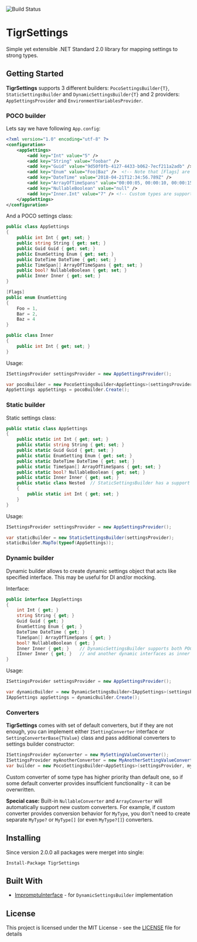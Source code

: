 ![Build Status](https://sergeykonkin.visualstudio.com/_apis/public/build/definitions/17550527-59cc-4f80-9136-8ea6d2181040/13/badge)

# TigrSettings

Simple yet extensible .NET Standard 2.0 library for mapping settings to strong types.

## Getting Started

**TigrSettings** supports 3 different builders: `PocoSettingsBuilder{T}`, `StaticSettingsBuilder` and `DynamicSettingsBuilder{T}`
and 2 providers: `AppSettingsProvider` and `EnvironmentVariablesProvider`.

### POCO builder
Lets say we have following `App.config`:
```xml
<?xml version="1.0" encoding="utf-8" ?>
<configuration>
    <appSettings>
        <add key="Int" value="5" />
        <add key="String" value="foobar" />
        <add key="Guid" value="9d50f0fb-4127-4433-b062-7ecf211a2adb" />
        <add key="Enum" value="Foo|Baz" />  <!-- Note that [Flags] are supported -->
        <add key="DateTime" value="2018-04-21T12:34:56.789Z" />
        <add key="ArrayOfTimeSpans" value="00:00:05, 00:00:10, 00:00:15" />
        <add key="NullableBoolean" value="null" />
        <add key="Inner.Int" value="7" /> <!-- Custom types are supported with prefixes -->
    </appSettings>
</configuration>
```

And a POCO settings class:
```csharp
public class AppSettings
{
    public int Int { get; set; }
    public string String { get; set; }
    public Guid Guid { get; set; }
    public EnumSetting Enum { get; set; }
    public DateTime DateTime { get; set; }
    public TimeSpan[] ArrayOfTimeSpans { get; set; }
    public bool? NullableBoolean { get; set; }
    public Inner Inner { get; set; }
}

[Flags]
public enum EnumSetting
{
    Foo = 1,
    Bar = 2,
    Baz = 4
}

public class Inner
{
    public int Int { get; set; }
}
```

Usage:
```csharp
ISettingsProvider settingsProvider = new AppSettingsProvider(); 

var pocoBuilder = new PocoSettingsBuilder<AppSettings>(settingsProvider);
AppSettings appSettings = pocoBuilder.Create();
```

### Static builder

Static settings class:
```csharp
public static class AppSettings
{
    public static int Int { get; set; }
    public static string String { get; set; }
    public static Guid Guid { get; set; }
    public static EnumSetting Enum { get; set; }
    public static DateTime DateTime { get; set; }
    public static TimeSpan[] ArrayOfTimeSpans { get; set; }
    public static bool? NullableBoolean { get; set; }
    public static Inner Inner { get; set; }
    public static class Nested  // StaticSettingsBuilder has a support for nested static classes (by prefixes, like custom type props)
    {
        public static int Int { get; set; }
    }
}
```

Usage:
```csharp
ISettingsProvider settingsProvider = new AppSettingsProvider(); 

var staticBuilder = new StaticSettingsBuilder(settingsProvider);
staticBuilder.MapTo(typeof(AppSettings));
```
### Dynamic builder

Dynamic builder allows to create dynamic settings object that acts like specified interface. This may be useful for DI and/or mocking.

Interface:
```csharp
public interface IAppSettings
{
    int Int { get; }
    string String { get; }
    Guid Guid { get; }
    EnumSetting Enum { get; }
    DateTime DateTime { get; }
    TimeSpan[] ArrayOfTimeSpans { get; }
    bool? NullableBoolean { get; }
    Inner Inner { get; }    // DynamicSettingsBuilder supports both POCO types
    IInner Inner { get; }   // and another dynamic interfaces as inner types
}
```

Usage:
```csharp
ISettingsProvider settingsProvider = new AppSettingsProvider(); 

var dynamicBuilder = new DynamicSettingsBuilder<IAppSettings>(settingsProvider);
IAppSettings appSettings = dynamicBuilder.Create();
```


### Converters
**TigrSettings** comes with set of default converters,  but if they are not enough, you can implement either `ISettingConverter` interface or `SettingConverterBase{TValue}` class and pass additional converters to settings builder constructor:

```csharp
ISettingsProvider myConverter = new MySettingValueConverter();
ISettingsProvider myAnotherConverter = new MyAnotherSettingValueConverter();
var builder = new PocoSettingsBuilder<AppSettings>(settingsProvider, myConverter, myAnotherConverter);
```
Custom converter of some type has higher priority than default one, so if some default converter provides insufficient functionality - it can be overwritten.

**Special case:** Built-in `NullableConverter` and `ArrayConverter` will automatically support new custom converters. For example, if custom converter provides conversion behavior for `MyType`, you don't need to create separate `MyType?` or `MyType[]` (or even `MyType?[]`) converters.


## Installing

Since version 2.0.0 all packages were merget into single:

```
Install-Package TigrSettings
```


## Built With

* [ImpromptuInterface](https://github.com/ekonbenefits/impromptu-interface) - for `DynamicSettingsBuilder` implementation


## License

This project is licensed under the MIT License - see the [LICENSE](LICENSE) file for details
